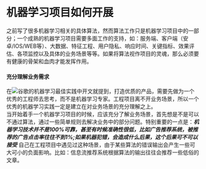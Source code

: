 机器学习项目如何开展
====
之前写了很多机器学习相关的具体算法，然而算法工作只是机器学习项目中的一部分；一个成熟的机器学习项目需要多面工作的支持，如：服务端、客户端（安卓/IOS/WEB等）、大数据、特征工程、用户隐私、响应时间、关键指标、效果评估、各项监控以及具体的业务场景等等。如果将算法视作项目的灵魂，那么必须要有健康的骨架和血肉才能发挥作用。

#### 充分理解业务需求 ####
在![谷歌的机器学习最佳实践](https://developers.google.com/machine-learning/rules-of-ml/#before_machine_learning)中开文就提到，打造优质的产品，需要先做为一个优秀的工程师去思考，而不是机器学习专家。工程项目离不开业务场景，所以一个优秀的机器学习实践一定是建立在对业务场景的充分理解之上。<br>当开始着手一个机器学习项目的时候，应该充分了解业务场景，首先想是不是可以不通过算法，通过一些简单规则去解决业务中的部分问题。特别重要的一点是：***机器学习技术并不是100%可靠，甚至有时候准确性很低，比如广告推荐系统，被推荐的广告点击率往往不到1%;如果机器犯错，会造成什么后果，这个后果可不可以接受*** 自己在工程项目中遇见过这种场景，由于某些算法的错误输出会产生一些可大可小的负面影响。比如：信息流推荐系统根据算法的输出往往会推荐一些低俗的文章。
